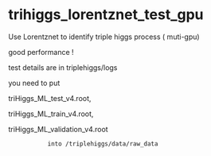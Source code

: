 # trihiggs_lorentznet_test_gpu
Use Lorentznet to identify triple higgs process ( muti-gpu)

good performance !

test details are in triplehiggs/logs

you need to put 

  triHiggs_ML_test_v4.root, 
  
  triHiggs_ML_train_v4.root, 
  
  triHiggs_ML_validation_v4.root
  
               into /triplehiggs/data/raw_data
